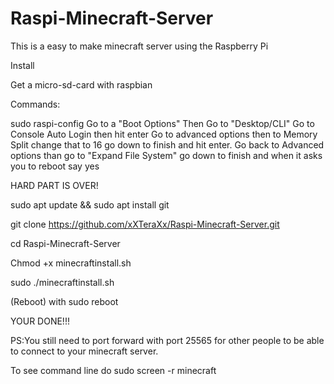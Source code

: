 # Raspi-Minecraft-Server
This is a easy to make minecraft server using the Raspberry Pi

Install

Get a micro-sd-card with raspbian

Commands:

sudo raspi-config
Go to a "Boot Options" Then Go to "Desktop/CLI"  Go to Console Auto Login then hit enter Go to advanced options then to Memory Split change that to 16 go down to finish and hit enter. Go back to Advanced options than go to "Expand File System" go down to finish and when it asks you to reboot say yes

HARD PART IS OVER!

sudo apt update && sudo apt install git 

git clone https://github.com/xXTeraXx/Raspi-Minecraft-Server.git

cd Raspi-Minecraft-Server

Chmod +x minecraftinstall.sh

sudo ./minecraftinstall.sh


(Reboot) with sudo reboot

YOUR DONE!!!

PS:You still need to port forward with port 25565 for other people to be able to connect to your minecraft server.


To see command line do sudo screen -r minecraft






